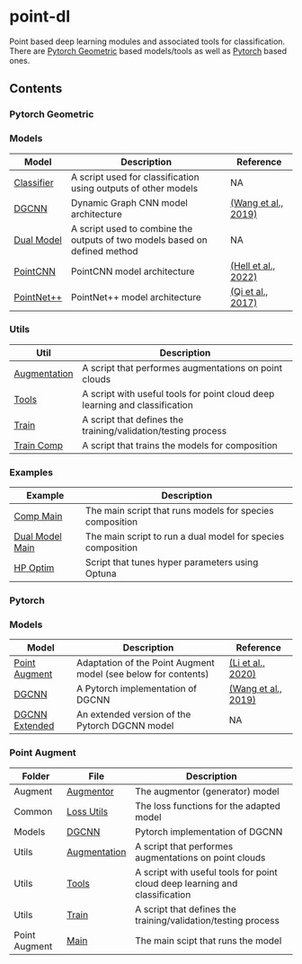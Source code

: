 # point-dl
Point based deep learning modules and associated tools for classification. There are [Pytorch Geometric](https://github.com/Brent-Murray/point-dl/tree/main/PyG) based models/tools as well as [Pytorch](https://github.com/Brent-Murray/point-dl/tree/main/Pytorch) based ones.

Contents
----
### Pytorch Geometric
### Models
| Model | Description | Reference |
| ----- | ----------- | --------- |
| [Classifier](https://github.com/Brent-Murray/point-dl/blob/main/PyG/models/classifier.py) | A script used for classification using outputs of other models | NA |
| [DGCNN](https://github.com/Brent-Murray/point-dl/blob/main/PyG/models/dgcnn.py) | Dynamic Graph CNN model architecture | [(Wang et al., 2019)](https://arxiv.org/abs/1801.07829) |
| [Dual Model](https://github.com/Brent-Murray/point-dl/blob/main/PyG/models/dual_model.py) | A script used to combine the outputs of two models based on defined method | NA |
| [PointCNN](https://github.com/Brent-Murray/point-dl/blob/main/PyG/models/pointcnn.py) | PointCNN model architecture | [(Hell et al., 2022)](https://link.springer.com/article/10.1007/s41064-022-00200-4) |
| [PointNet++](https://github.com/Brent-Murray/point-dl/blob/main/PyG/models/pointnet2.py) | PointNet++ model architecture | [(Qi et al., 2017)](https://arxiv.org/abs/1706.02413) |

### Utils
| Util | Description |
| ---- | ----------- |
| [Augmentation](https://github.com/Brent-Murray/point-dl/blob/main/PyG/utils/augmentation.py) | A script that performes augmentations on point clouds |
| [Tools](https://github.com/Brent-Murray/point-dl/blob/main/PyG/utils/tools.py) | A script with useful tools for point cloud deep learning and classification |
| [Train](https://github.com/Brent-Murray/point-dl/blob/main/PyG/utils/train.py) | A script that defines the training/validation/testing process |
| [Train Comp](https://github.com/Brent-Murray/point-dl/blob/main/PyG/utils/train_comp.py) | A script that trains the models for composition |

### Examples
| Example | Description |
| ------- | ----------- |
| [Comp Main](https://github.com/Brent-Murray/point-dl/blob/main/PyG/comp_main.py) | The main script that runs models for species composition |
| [Dual Model Main](https://github.com/Brent-Murray/point-dl/blob/main/PyG/dual_model_main.py) | The main script to run a dual model for species composition |
| [HP Optim](https://github.com/Brent-Murray/point-dl/blob/main/PyG/hp_optim.py) | Script that tunes hyper parameters using Optuna |

### Pytorch
### Models
| Model | Description | Reference |
| ----- | ----------- | --------- |
| [Point Augment](https://github.com/Brent-Murray/point-dl/tree/main/Pytorch/models/PointAugment) | Adaptation of the Point Augment model (see below for contents)| [(Li et al., 2020)](https://arxiv.org/abs/2002.10876) |
| [DGCNN](https://github.com/Brent-Murray/point-dl/blob/main/Pytorch/models/dgcnn.py) | A Pytorch implementation of DGCNN | [(Wang et al., 2019)](https://arxiv.org/abs/1801.07829) |
| [DGCNN Extended](https://github.com/Brent-Murray/point-dl/blob/main/Pytorch/models/dgcnn_extended.py) | An extended version of the Pytorch DGCNN model| NA |

### Point Augment
| Folder | File | Description |
| ------ | ---- | ----------- |
| Augment | [Augmentor](https://github.com/Brent-Murray/point-dl/blob/main/Pytorch/models/PointAugment/augment/augmentor.py) | The augmentor (generator) model |
| Common | [Loss Utils](https://github.com/Brent-Murray/point-dl/blob/main/Pytorch/models/PointAugment/common/loss_utils.py) | The loss functions for the adapted model |
| Models | [DGCNN](https://github.com/Brent-Murray/point-dl/blob/main/Pytorch/models/PointAugment/models/dgcnn.py) | Pytorch implementation of DGCNN |
| Utils | [Augmentation](https://github.com/Brent-Murray/point-dl/blob/main/Pytorch/models/PointAugment/utils/augmentation.py) | A script that performes augmentations on point clouds |
| Utils | [Tools](https://github.com/Brent-Murray/point-dl/blob/main/Pytorch/models/PointAugment/utils/tools.py) | A script with useful tools for point cloud deep learning and classification |
| Utils | [Train](https://github.com/Brent-Murray/point-dl/blob/main/Pytorch/models/PointAugment/utils/train.py) | A script that defines the training/validation/testing process |
| Point Augment | [Main](https://github.com/Brent-Murray/point-dl/blob/main/Pytorch/models/PointAugment/main.py) | The main scipt that runs the model |
